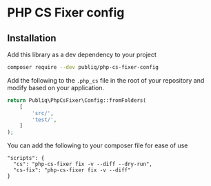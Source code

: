 # PHP CS Fixer config

## Installation

Add this library as a dev dependency to your project
```bash
composer require --dev publiq/php-cs-fixer-config
```

Add the following to the `.php_cs` file in the root of your repository and modify based on your application.
```php
return Publiq\PhpCsFixer\Config::fromFolders(
    [
        'src/',
        'test/',
    ]
);
```

You can add the following to your composer file for ease of use
```
"scripts": {
  "cs": "php-cs-fixer fix -v --diff --dry-run",
  "cs-fix": "php-cs-fixer fix -v --diff"
}
```
